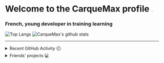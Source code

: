 # Welcome to the CarqueMax profile <img src="https://raw.githubusercontent.com/CarqueMax/CarqueMax/main/wave.gif" width="5px">
### French, young developer in training learning  
![Top Langs](https://github-readme-stats.vercel.app/api/top-langs/?username=CarqueMax&show_icons=true&count_private=false&theme=dark)
![CarqueMax's github stats](https://github-readme-stats.vercel.app/api?username=CarqueMax&show_icons=true&theme=dark)

---

<details>
    <summary>Recent GitHub Activity ⏲️</summary>
    
   [![ReadMe Card](https://github-readme-stats.vercel.app/api/pin/?username=CarqueMax&repo=Royal&theme=dark)](https://github.com/CarqueMax/Royal)
   [![ReadMe Card](https://github-readme-stats.vercel.app/api/pin/?username=CarqueMax&repo=NavigPlaneur&theme=dark)](https://github.com/CarqueMax/NavigPlaneur)
    
</details>

<details>
    <summary>Friends' projects 💻</summary>
    
   [![ReadMe Card](https://github-readme-stats.vercel.app/api/pin/?username=0xW00dy&repo=DirtyBruteForce&theme=dark)](https://github.com/0xW00dy/DirtyBruteForce)
   [![ReadMe Card](https://github-readme-stats.vercel.app/api/pin/?username=0xW00dy&repo=LFI-Scanner&theme=dark)](https://github.com/0xW00dy/LFI-Scanner)
   [![ReadMe Card](https://github-readme-stats.vercel.app/api/pin/?username=0xW00dy&repo=XSS-tool&theme=dark)](https://github.com/Itarow/XSS-tool)
    
</details>
